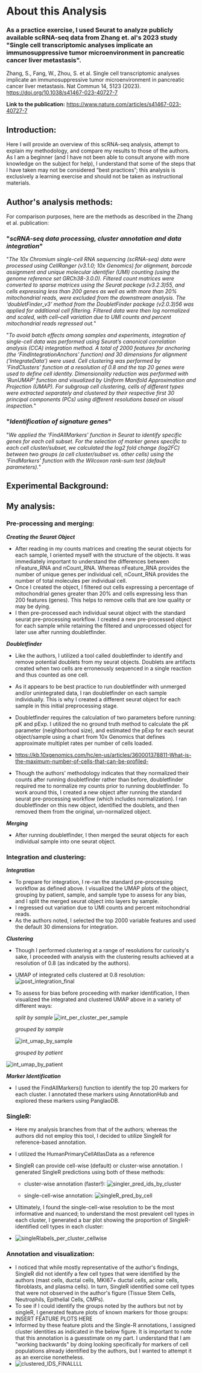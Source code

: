 # About this Analysis
### As a practice exercise, I used Seurat to analyze publicly available scRNA-seq data from Zhang et. al's 2023 study "Single cell transcriptomic analyses implicate an immunosuppressive tumor microenvironment in pancreatic cancer liver metastasis".

Zhang, S., Fang, W., Zhou, S. et al. Single cell transcriptomic analyses implicate an immunosuppressive tumor microenvironment in pancreatic cancer liver metastasis. Nat Commun 14, 5123 (2023). https://doi.org/10.1038/s41467-023-40727-7

**Link to the publication:** https://www.nature.com/articles/s41467-023-40727-7


## Introduction:
Here I will provide an overview of this scRNA-seq analysis, attempt to explain my methodology, and compare my results to those of the authors. As I am a beginner (and I have not been able to consult anyone with more knowledge on the subject for help), I understand that some of the steps that I have taken may not be considered “best practices”; this analysis is exclusively a learning exercise and should not be taken as instructional materials. 


## Author's analysis methods:
For comparison purposes, here are the methods as described in the Zhang et al. publication: 

### "_scRNA-seq data processing, cluster annotation and data integration_"

"_The 10x Chromium single-cell RNA sequencing (scRNA-seq) data were processed using CellRanger (v3.1.0; 10x Genomics) for alignment, barcode assignment and unique molecular identifier (UMI) counting (using the genome reference set GRCh38-3.0.0). Filtered count matrices were converted to sparse matrices using the Seurat package (v3.2.3)55, and cells expressing less than 200 genes as well as with more than 20% mitochondrial reads, were excluded from the downstream analysis. The ‘doubletFinder_v3’ method from the DoubletFinder package (v2.0.3)56 was applied for additional cell filtering. Filtered data were then log normalized and scaled, with cell–cell variation due to UMI counts and percent mitochondrial reads regressed out._"

"_To avoid batch effects among samples and experiments, integration of single-cell data was performed using Seurat’s canonical correlation analysis (CCA) integration method. A total of 2000 features for anchoring (the ‘FindIntegrationAnchors’ function) and 30 dimensions for alignment (‘IntegrateData’) were used. Cell clustering was performed by ‘FindClusters’ function at a resolution of 0.8 and the top 20 genes were used to define cell identity. Dimensionality reduction was performed with ‘RunUMAP’ function and visualized by Uniform Manifold Approximation and Projection (UMAP). For subgroup cell clustering, cells of different types were extracted separately and clustered by their respective first 30 principal components (PCs) using different resolutions based on visual inspection._"

### "_Identification of signature genes_"
"_We applied the ‘FindAllMarkers’ function in Seurat to identify specific genes for each cell subset. For the selection of marker genes specific to each cell cluster/subset, we calculated the log2 fold change (log2FC) between two groups (a cell cluster/subset vs. other cells) using the ‘FindMarkers’ function with the Wilcoxon rank-sum test (default parameters)._"


## Experimental Background: 



## My analysis:
### Pre-processing and merging:
_**Creating the Seurat Object**_
- After reading in my counts matrices and creating the seurat objects for each sample, I oriented myself with the structure of the objects. It was immediately important to understand the differences between nFeature_RNA and nCount_RNA. Whereas nFeature_RNA provides the number of unique genes per individual cell, nCount_RNA provides the number of total molecules per individual cell. 
- Once I created the object, I filtered out cells expressing a percentage of mitochondrial genes greater than 20% and cells expressing less than 200 features (genes). This helps to remove cells that are low quality or may be dying.
- I then pre-processed each individual seurat object with the standard seurat pre-processing workflow. I created a new pre-processed object for each sample while retaining the filtered and unprocessed object for later use after running doubletfinder. 

_**Doubletfinder**_

- Like the authors, I utilized a tool called doubletfinder to identify and remove potential doublets from my seurat objects. Doublets are artifacts created when two cells are erroneously sequenced in a single reaction and thus counted as one cell.
- As it appears to be best practice to run doubletfinder with unmerged and/or unintegrated data, I ran doubletfinder on each sample individually. This is why I created a different seurat object for each sample in this initial preprocessing stage. 
- Doubletfinder requires the calculation of two parameters before running: pK and pExp. I utilized the no ground truth method to calculate the pK parameter (neighborhood size), and estimated the pExp for each seurat object/sample using a chart from 10x Genomics that defines approximate multiplet rates per number of cells loaded. 

- https://kb.10xgenomics.com/hc/en-us/articles/360001378811-What-is-the-maximum-number-of-cells-that-can-be-profiled-


- Though the authors’ methodology indicates that they normalized their counts after running doubletfinder rather than before, doubletfinder required me to normalize my counts prior to running doubletfinder. To work around this, I created a new object after running the standard seurat pre-processing workflow (which includes normalization). I ran doubletfinder on this new object, identified the doublets, and then removed them from the original, un-normalized object.

_**Merging**_
- After running doubletfinder, I then merged the seurat objects for each individual sample into one seurat object.
  
### Integration and clustering:
_**Integration**_
- To prepare for integration, I re-ran the standard pre-processing workflow as defined above. I visualized the UMAP plots of the object, grouping by patient, sample, and sample type to assess for any bias, and I split the merged seurat object into layers by sample.
- I regressed out variation due to UMI counts and percent mitochondrial reads.
- As the authors noted, I selected the top 2000 variable features and used the default 30 dimensions for integration.

_**Clustering**_
- Though I performed clustering at a range of resolutions for curiosity's sake, I proceeded with analysis with the clustering results achieved at a resolution of 0.8 (as indicated by the authors).
- UMAP of integrated cells clustered at 0.8 resolution:
![post_integration_final](https://github.com/lenarayneallen/Seurat_Practice_Project/assets/124638335/e4d05198-a84d-4c21-9239-8a4b49eae362)

- To assess for bias before proceeding with marker identification, I then visualized the integrated and clustered UMAP above in a variety of different ways:

  _split by sample_
  ![int_per_cluster_per_sample](https://github.com/lenarayneallen/Seurat_Practice_Project/assets/124638335/369988e5-4501-4cc9-9f61-444b7204cc1c)

  _grouped by sample_

  ![int_umap_by_sample](https://github.com/lenarayneallen/Seurat_Practice_Project/assets/124638335/cfcc2d56-b8ad-481a-9665-1dab8bffe73c)

  _grouped by patient_
  
![int_umap_by_patient](https://github.com/lenarayneallen/Seurat_Practice_Project/assets/124638335/b93ca81d-42c3-40f8-8705-fe17e0d84338)

_**Marker Identification**_
- I used the FindAllMarkers() function to identify the top 20 markers for each cluster. I annotated these markers using AnnotationHub and explored these markers using PanglaoDB.

### SingleR:
- Here my analysis branches from that of the authors; whereas the authors did not employ this tool, I decided to utilize SingleR for reference-based annotation.
- I utilized the HumanPrimaryCellAtlasData as a reference
- SingleR can provide cell-wise (default) or cluster-wise annotation. I generated SingleR predictions using both of these methods:
  - cluster-wise annotation (faster!):
   ![singler_pred_ids_by_cluster](https://github.com/lenarayneallen/Seurat_Practice_Project/assets/124638335/50b68000-78d4-4d14-bf90-be059495c4a0)

  - single-cell-wise annotation:
![singleR_pred_by_cell](https://github.com/lenarayneallen/Seurat_Practice_Project/assets/124638335/d47c15e4-80cc-4954-b3df-87b9248ea44e)

- Ultimately, I found the single-cell-wise resolution to be the most informative and nuanced; to understand the most prevalent cell types in each cluster, I generated a bar plot showing the proportion of SingleR-identified cell types in each cluster:
- ![singleRlabels_per_cluster_cellwise](https://github.com/lenarayneallen/Seurat_Practice_Project/assets/124638335/88e75780-e0f6-494c-abf2-bad837fa0903)

### Annotation and visualization:
- I noticed that while mostly representative of the author's findings, SingleR did not identify a few cell types that were identified by the authors (mast cells, ductal cells, MKI67+ ductal cells, acinar cells, fibroblasts, and plasma cells). In turn, SingleR identified some cell types that were not observed in the author's figure (Tissue Stem Cells, Neutrophils, Epithelial Cells, CMPs).
- To see if I could identify the groups noted by the authors but not by singleR, I generated feature plots of known markers for those groups:
- INSERT FEATURE PLOTS HERE
- Informed by these feature plots and the Single-R annotations, I assigned cluster identities as indicated in the below figure. It is important to note that this annotation is a guesstimate on my part. I understand that I am "working backwards" by doing looking specifically for markers of cell populations already identified by the authors, but I wanted to attempt it as an exercise nonetheless.
- ![clustered_IDS_FINALLLL](https://github.com/lenarayneallen/Seurat_Practice_Project/assets/124638335/9da149c5-5ad7-4829-a524-061cd02ab3b1)
